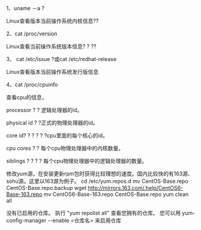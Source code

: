 1、uname －a ?

Linux查看版本当前操作系统内核信息??

2、cat /proc/version

Linux查看当前操作系统版本信息? ? ??

3、 cat /etc/issue ?或cat /etc/redhat-release

Linux查看版本当前操作系统发行版信息

4、cat /proc/cpuinfo

查看cpu的信息，

processor ? ? 逻辑处理器的id。

physical id ? ?正式的物理处理器的id。

core id? ? ? ? ? ?cpu里面的每个核心的id。

cpu cores ? ? 每个cpu物理处理器中的内核数量。

siblings ? ? ? ? 每个cpu物理处理器中的逻辑处理器的数量。


修改yum源，在安装更新rpm包时获得比较理想的速度。国内比较快的有163源、sohu源。这里以163源为例子。
cd /etc/yum.repos.d
mv CentOS-Base.repo CentOS-Base.repo.backup
wget http://mirrors.163.com/.help/CentOS6-Base-163.repo
mv CentOS6-Base-163.repo CentOS-Base.repo
yum clean all

没有已启用的仓库。 执行 "yum repolist all" 查看您拥有的仓库。
您可以用 yum-config-manager --enable &lt;仓库名&gt; 来启用仓库